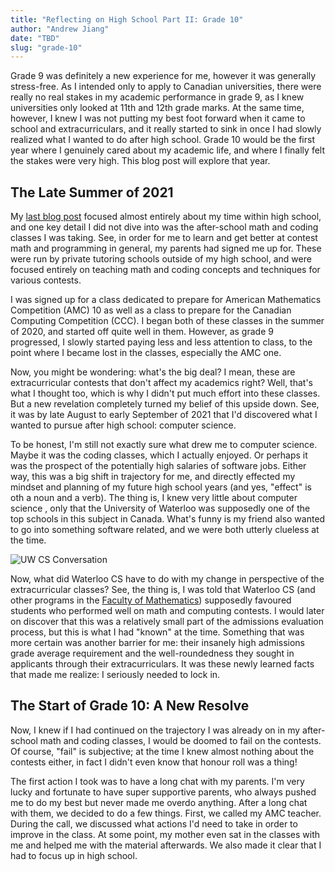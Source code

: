 ```yaml
---
title: "Reflecting on High School Part II: Grade 10"
author: "Andrew Jiang"
date: "TBD"
slug: "grade-10"
---
```


Grade 9 was definitely a new experience for me, however it was generally stress-free. As I intended only to apply to Canadian universities, there were really no real stakes in my academic performance in grade 9, as I knew universities only looked at 11th and 12th grade marks. At the same time, however, I knew I was not putting my best foot forward when it came to school and extracurriculars, and it really started to sink in once I had slowly realized what I wanted to do after high school. Grade 10 would be the first year where I genuinely cared about my academic life, and where I finally felt the stakes were very high. This blog post will explore that year.

## The Late Summer of 2021

My [last blog post](/blog/grade-9) focused almost entirely about my time within high school, and one key detail I did not dive into was the after-school math and coding classes I was taking. See, in order for me to learn and get better at contest math and programming in general, my parents had signed me up for. These were run by private tutoring schools outside of my high school, and were focused entirely on teaching math and coding concepts and techniques for various contests.

I was signed up for a class dedicated to prepare for American Mathematics Competition (AMC) 10 as well as a class to prepare for the Canadian Computing Competition (CCC). I began both of these classes in the summer of 2020, and started off quite well in them. However, as grade 9 progressed, I slowly started paying less and less attention to class, to the point where I became lost in the classes, especially the AMC one.

Now, you might be wondering: what's the big deal? I mean, these are extracurricular contests that don't affect my academics right? Well, that's what I thought too, which is why I didn't put much effort into these classes. But a new revelation completely turned my belief of this upside down. See, it was by late August to early September of 2021 that I'd discovered what I wanted to pursue after high school: computer science.

To be honest, I'm still not exactly sure what drew me to computer science. Maybe it was the coding classes, which I actually enjoyed. Or perhaps it was the prospect of the potentially high salaries of software jobs. Either way, this was a big shift in trajectory for me, and directly effected my mindset and planning of my future high school years (and yes, "effect" is oth a noun and a verb). The thing is, I knew very little about computer science , only that the University of Waterloo was supposedly one of the top schools in this subject in Canada. What's funny is my friend also wanted to go into something software related, and we were both utterly clueless at the time.

![UW CS Conversation](/blog_images/grade10/UWCSconvo.jpg)

Now, what did Waterloo CS have to do with my change in perspective of the extracurricular classes? See, the thing is, I was told that Waterloo CS (and other programs in the [Faculty of Mathematics](https://uwaterloo.ca/math/)) supposedly favoured students who performed well on math and computing contests. I would later on discover that this was a relatively small part of the admissions evaluation process, but this is what I had "known" at the time. Something that was more certain was another barrier for me: their insanely high admissions grade average requirement and the well-roundedness they sought in applicants through their extracurriculars. It was these newly learned facts that made me realize: I seriously needed to lock in.

## The Start of Grade 10: A New Resolve

Now, I knew if I had continued on the trajectory I was already on in my after-school math and coding classes, I would be doomed to fail on the contests. Of course, "fail" is subjective; at the time I knew almost nothing about the contests either, in fact I didn't even know that honour roll was a thing!

The first action I took was to have a long chat with my parents. I'm very lucky and fortunate to have super supportive parents, who always pushed me to do my best but never made me overdo anything. After a long chat with them, we decided to do a few things. First, we called my AMC teacher. During the call, we discussed what actions I'd need to take in order to improve in the class. At some point, my mother even sat in the classes with me and helped me with the material afterwards. We also made it clear that I had to focus up in high school.
